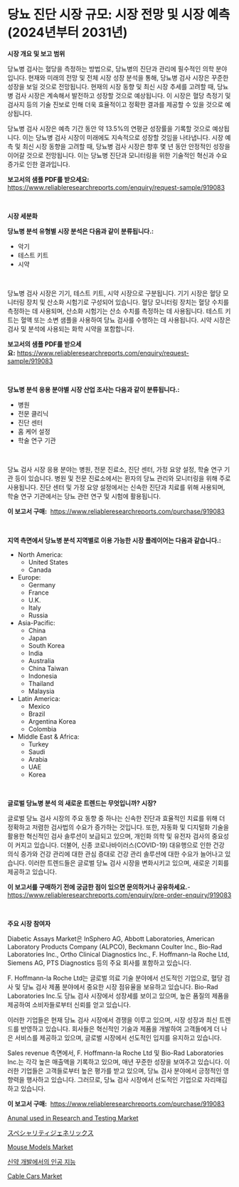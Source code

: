 <p><h1>당뇨 진단 시장 규모: 시장 전망 및 시장 예측 (2024년부터 2031년)</h1></p><p><strong>시장 개요 및 보고 범위</strong></p>
<p><p>당뇨병 검사는 혈당을 측정하는 방법으로, 당뇨병의 진단과 관리에 필수적인 의학 분야입니다. 현재와 미래의 전망 및 전체 시장 성장 분석을 통해, 당뇨병 검사 시장은 꾸준한 성장을 보일 것으로 전망됩니다. 현재의 시장 동향 및 최신 시장 추세를 고려할 때, 당뇨병 검사 시장은 계속해서 발전하고 성장할 것으로 예상됩니다. 이 시장은 혈당 측정기 및 검사지 등의 기술 진보로 인해 더욱 효율적이고 정확한 결과를 제공할 수 있을 것으로 예상됩니다. </p><p>당뇨병 검사 시장은 예측 기간 동안 약 13.5%의 연평균 성장률을 기록할 것으로 예상됩니다. 이는 당뇨병 검사 시장이 미래에도 지속적으로 성장할 것임을 나타냅니다. 시장 예측 및 최신 시장 동향을 고려할 때, 당뇨병 검사 시장은 향후 몇 년 동안 안정적인 성장을 이어갈 것으로 전망됩니다. 이는 당뇨병 진단과 모니터링을 위한 기술적인 혁신과 수요 증가로 인한 결과입니다.</p></p>
<p><strong>보고서의 샘플 PDF를 받으세요:</strong> <a href="https://www.reliableresearchreports.com/enquiry/request-sample/919083">https://www.reliableresearchreports.com/enquiry/request-sample/919083</a></p>
<p>&nbsp;</p>
<p><strong>시장 세분화</strong></p>
<p><strong>당뇨병 분석 유형별 시장 분석은 다음과 같이 분류됩니다.:</strong></p>
<p><ul><li>악기</li><li>테스트 키트</li><li>시약</li></ul></p>
<p>&nbsp;</p>
<p><p>당뇨병 검사 시장은 기기, 테스트 키트, 시약 시장으로 구분됩니다. 기기 시장은 혈당 모니터링 장치 및 산소화 시험기로 구성되어 있습니다. 혈당 모니터링 장치는 혈당 수치를 측정하는 데 사용되며, 산소화 시험기는 산소 수치를 측정하는 데 사용됩니다. 테스트 키트는 혈액 또는 소변 샘플을 사용하여 당뇨 검사를 수행하는 데 사용됩니다. 시약 시장은 검사 및 분석에 사용되는 화학 시약을 포함합니다.</p></p>
<p><strong>보고서의 샘플 PDF를 받으세요:</strong>&nbsp;<a href="https://www.reliableresearchreports.com/enquiry/request-sample/919083">https://www.reliableresearchreports.com/enquiry/request-sample/919083</a></p>
<p>&nbsp;</p>
<p><strong> 당뇨병 분석 응용 분야별 시장 산업 조사는 다음과 같이 분류됩니다.:</strong></p>
<p><ul><li>병원</li><li>전문 클리닉</li><li>진단 센터</li><li>홈 케어 설정</li><li>학술 연구 기관</li></ul></p>
<p>&nbsp;</p>
<p><p>당뇨 검사 시장 응용 분야는 병원, 전문 진료소, 진단 센터, 가정 요양 설정, 학술 연구 기관 등이 있습니다. 병원 및 전문 진료소에서는 환자의 당뇨 관리와 모니터링을 위해 주로 사용됩니다. 진단 센터 및 가정 요양 설정에서는 신속한 진단과 치료를 위해 사용되며, 학술 연구 기관에서는 당뇨 관련 연구 및 시험에 활용됩니다.</p></p>
<p><strong>이 보고서 구매:</strong>&nbsp; <a href="https://www.reliableresearchreports.com/purchase/919083">https://www.reliableresearchreports.com/purchase/919083</a></p>
<p>&nbsp;</p>
<p><strong>지역 측면에서 당뇨병 분석 지역별로 이용 가능한 시장 플레이어는 다음과 같습니다.:</strong></p>
<p><ul>
    <li>
        North America:
        <ul>
            <li>United States</li>
            <li>Canada</li>
        </ul>
    </li>
    <li>
        Europe:
        <ul>
            <li>Germany</li>
            <li>France</li>
            <li>U.K.</li>
            <li>Italy</li>
            <li>Russia</li>
        </ul>
    </li>
    <li>
        Asia-Pacific:
        <ul>
            <li>China</li>
            <li>Japan</li>
            <li>South Korea</li>
            <li>India</li>
            <li>Australia</li>
            <li>China Taiwan</li>
            <li>Indonesia</li>
            <li>Thailand</li>
            <li>Malaysia</li>
        </ul>
    </li>
    <li>
        Latin America:
        <ul>
            <li>Mexico</li>
            <li>Brazil</li>
            <li>Argentina Korea</li>
            <li>Colombia</li>
        </ul>
    </li>
    <li>
        Middle East & Africa:
        <ul>
            <li>Turkey</li>
            <li>Saudi</li>
            <li>Arabia</li>
            <li>UAE</li>
            <li>Korea</li>
        </ul>
    </li>
    </ul></p>
<p>&nbsp;</p>
<p><strong>글로벌 당뇨병 분석 의 새로운 트렌드는 무엇입니까? 시장?</strong></p>
<p><p>글로벌 당뇨 검사 시장의 주요 동향 중 하나는 신속한 진단과 효율적인 치료를 위해 더 정확하고 저렴한 검사법의 수요가 증가하는 것입니다. 또한, 자동화 및 디지털화 기술을 활용한 혁신적인 검사 솔루션이 보급되고 있으며, 개인화 의학 및 유전자 검사의 중요성이 커지고 있습니다. 더불어, 신종 코로나바이러스(COVID-19) 대유행으로 인한 건강 의식 증가와 건강 관리에 대한 관심 증대로 건강 관리 솔루션에 대한 수요가 늘어나고 있습니다. 이러한 트렌드들은 글로벌 당뇨 검사 시장을 변화시키고 있으며, 새로운 기회를 제공하고 있습니다.</p></p>
<p><strong>이 보고서를 구매하기 전에 궁금한 점이 있으면 문의하거나 공유하세요.</strong>- <a href="https://www.reliableresearchreports.com/enquiry/pre-order-enquiry/919083">https://www.reliableresearchreports.com/enquiry/pre-order-enquiry/919083</a></p>
<p>&nbsp;</p>
<p><strong>주요 시장 참여자</strong></p>
<p><p>Diabetic Assays Market은 InSphero AG, Abbott Laboratories, American Laboratory Products Company (ALPCO), Beckmann Coulter Inc., Bio-Rad Laboratories Inc., Ortho Clinical Diagnostics Inc., F. Hoffmann-la Roche Ltd, Siemens AG, PTS Diagnostics 등의 주요 회사를 포함하고 있습니다.</p><p>F. Hoffmann-la Roche Ltd는 글로벌 의료 기술 분야에서 선도적인 기업으로, 혈당 검사 및 당뇨 검사 제품 분야에서 중요한 시장 점유율을 보유하고 있습니다. Bio-Rad Laboratories Inc.도 당뇨 검사 시장에서 성장세를 보이고 있으며, 높은 품질의 제품을 제공하여 소비자들로부터 신뢰를 얻고 있습니다.</p><p>이러한 기업들은 현재 당뇨 검사 시장에서 경쟁을 이루고 있으며, 시장 성장과 최신 트렌드를 반영하고 있습니다. 회사들은 혁신적인 기술과 제품을 개발하여 고객들에게 더 나은 서비스를 제공하고 있으며, 글로벌 시장에서 선도적인 입지를 유지하고 있습니다.</p><p>Sales revenue 측면에서, F. Hoffmann-la Roche Ltd 및 Bio-Rad Laboratories Inc.는 각각 높은 매출액을 기록하고 있으며, 매년 꾸준한 성장을 보여주고 있습니다. 이러한 기업들은 고객들로부터 높은 평가를 받고 있으며, 당뇨 검사 분야에서 긍정적인 영향력을 행사하고 있습니다. 그러므로, 당뇨 검사 시장에서 선도적인 기업으로 자리매김하고 있습니다.</p></p>
<p><strong>이 보고서 구매:</strong>&nbsp;&nbsp;<a href="https://www.reliableresearchreports.com/purchase/919083">https://www.reliableresearchreports.com/purchase/919083</a></p>
<p><p><a href="https://github.com/mabutironaldo/Market-Research-Report-List-3/blob/main/anunal-used-in-research-and-testing-market.md">Anunal used in Research and Testing Market</a></p><p><a href="https://github.com/mohamedbakry57/Market-Research-Report-List-2/blob/main/9525524182757.md">スペシャリティジェネリックス</a></p><p><a href="https://github.com/Paul14Anderson63/Market-Research-Report-List-3/blob/main/mouse-models-market.md">Mouse Models Market</a></p><p><a href="https://github.com/laholand/Market-Research-Report-List-2/blob/main/8307141182753.md">신약 개발에서의 인공 지능</a></p><p><a href="https://issuu.com/reportprime-2/docs/cable-cars-market-size-2030.pptx">Cable Cars Market</a></p></p>
